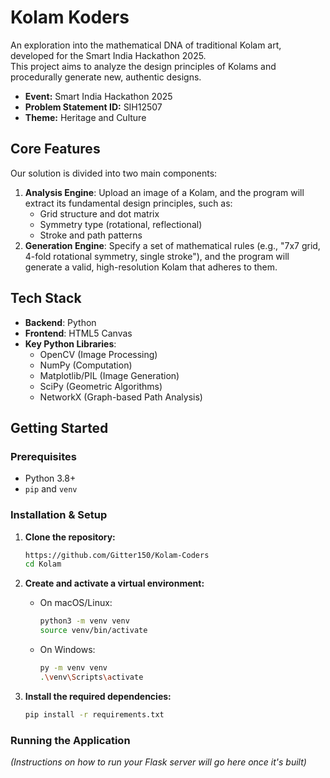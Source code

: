 # Kolam Koders

An exploration into the mathematical DNA of traditional Kolam art, developed for the Smart India Hackathon 2025.  
This project aims to analyze the design principles of Kolams and procedurally generate new, authentic designs.

- **Event:** Smart India Hackathon 2025  
- **Problem Statement ID:** SIH12507  
- **Theme:** Heritage and Culture  

## Core Features

Our solution is divided into two main components:

1.  **Analysis Engine**: Upload an image of a Kolam, and the program will extract its fundamental design principles, such as:
    * Grid structure and dot matrix  
    * Symmetry type (rotational, reflectional)  
    * Stroke and path patterns  
2.  **Generation Engine**: Specify a set of mathematical rules (e.g., "7x7 grid, 4-fold rotational symmetry, single stroke"), and the program will generate a valid, high-resolution Kolam that adheres to them.

## Tech Stack

-   **Backend**: Python  
-   **Frontend**: HTML5 Canvas  
-   **Key Python Libraries**:  
    -   OpenCV (Image Processing)  
    -   NumPy (Computation)  
    -   Matplotlib/PIL (Image Generation)  
    -   SciPy (Geometric Algorithms)  
    -   NetworkX (Graph-based Path Analysis)  

## Getting Started

### Prerequisites

-   Python 3.8+  
-   `pip` and `venv`  

### Installation & Setup

1.  **Clone the repository:**
    ```sh
    https://github.com/Gitter150/Kolam-Coders
    cd Kolam
    ```

2.  **Create and activate a virtual environment:**
    * On macOS/Linux:
        ```sh
        python3 -m venv venv
        source venv/bin/activate
        ```
    * On Windows:
        ```sh
        py -m venv venv
        .\venv\Scripts\activate
        ```

3.  **Install the required dependencies:**
    ```sh
    pip install -r requirements.txt
    ```

### Running the Application

*(Instructions on how to run your Flask server will go here once it's built)*
